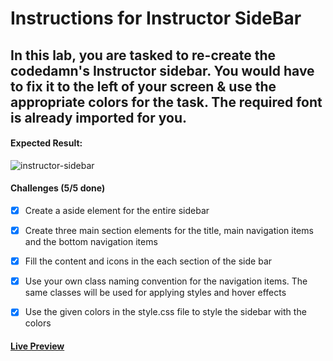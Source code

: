# Instructions for Instructor SideBar

## In this lab, you are tasked to re-create the codedamn's Instructor sidebar. You would have to fix it to the left of your screen & use the appropriate colors for the task. The required font is already imported for you.

#### Expected Result:

![instructor-sidebar](https://github.com/selimbiber/30Day30Project-HTML5-CSS3-Challenges/assets/117529414/ecc372b2-8300-4abf-b406-9c491bdd7d73)

#### Challenges (5/5 done)

- [x] Create a aside element for the entire sidebar

- [x] Create three main section elements for the title, main navigation items and the bottom navigation items

- [x] Fill the content and icons in the each section of the side bar

- [x] Use your own class naming convention for the navigation items. The same classes will be used for applying styles and hover effects

- [x] Use the given colors in the style.css file to style the sidebar with the colors

#### [Live Preview](https://selimbiber.github.io/Vanilla-CSS-Challenges/Day10-instructor-sidebar/)
